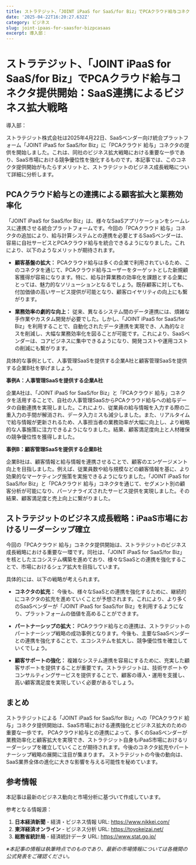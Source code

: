 ```yaml
---
title: ストラテジット、「JOINT iPaaS for SaaS/for Biz」でPCAクラウド給与コネクタ提供開始：SaaS連携によるビジネス拡大戦略
date: '2025-04-22T16:20:27.632Z'
category: ビジネス
slug: joint-ipaas-for-saasfor-bizpcasaas
excerpt: 導入部：
---
```


# ストラテジット、「JOINT iPaaS for SaaS/for Biz」でPCAクラウド給与コネクタ提供開始：SaaS連携によるビジネス拡大戦略

導入部：

ストラテジット株式会社は2025年4月22日、SaaSベンダー向け統合プラットフォーム「JOINT iPaaS for SaaS/for Biz」に「PCAクラウド 給与」コネクタの提供を開始しました。これは、同社のビジネス拡大戦略における重要な一歩であり、SaaS市場における競争優位性を強化するものです。本記事では、このコネクタ提供開始がもたらすメリットと、ストラテジットのビジネス成長戦略について詳細に分析します。


## PCAクラウド給与との連携による顧客拡大と業務効率化

「JOINT iPaaS for SaaS/for Biz」は、様々なSaaSアプリケーションをシームレスに連携させる統合プラットフォームです。今回の「PCAクラウド 給与」コネクタの追加により、給与計算システムとの連携を必要とするSaaSベンダーは、容易に自社サービスとPCAクラウド給与を統合できるようになりました。これにより、以下のようなメリットが期待されます。

* **顧客基盤の拡大：** PCAクラウド給与は多くの企業で利用されているため、このコネクタを通じて、PCAクラウド給与ユーザーをターゲットとした新規顧客獲得が容易になります。特に、給与計算業務の効率化を課題とする企業にとっては、魅力的なソリューションとなるでしょう。既存顧客に対しても、付加価値の高いサービス提供が可能となり、顧客ロイヤリティの向上にも繋がります。

* **業務効率の劇的な向上：**  従来、異なるシステム間のデータ連携には、煩雑な手作業やカスタム開発が必要でした。しかし、「JOINT iPaaS for SaaS/for Biz」を利用することで、自動化されたデータ連携を実現でき、人為的なミスを削減し、大幅な業務効率化を図ることが可能です。これにより、SaaSベンダーは、コアビジネスに集中できるようになり、開発コストや運用コストの削減にも繋がります。

具体的な事例として、人事管理SaaSを提供する企業A社と顧客管理SaaSを提供する企業B社を挙げましょう。

**事例A：人事管理SaaSを提供する企業A社**

企業A社は、「JOINT iPaaS for SaaS/for Biz」と「PCAクラウド 給与」コネクタを活用することで、自社の人事管理SaaSからPCAクラウド給与への給与データの自動連携を実現しました。これにより、従業員の給与情報を入力する際の二重入力の手間が解消され、データ入力ミスも減少しました。また、リアルタイムで給与情報が更新されるため、人事担当者の業務効率が大幅に向上し、より戦略的な人事施策に注力できるようになりました。結果、顧客満足度向上と人材確保の競争優位性を獲得しました。


**事例B：顧客管理SaaSを提供する企業B社**

企業B社は、顧客情報と給与情報を連携させることで、顧客のエンゲージメント向上を目指しました。例えば、従業員数や給与規模などの顧客情報を基に、より効果的なマーケティング施策を実施できるようになりました。「JOINT iPaaS for SaaS/for Biz」と「PCAクラウド 給与」コネクタを通じて、セグメント別の顧客分析が可能になり、パーソナライズされたサービス提供を実現しました。その結果、顧客満足度と売上向上に繋がりました。


## ストラテジットのビジネス成長戦略：iPaaS市場におけるリーダーシップ確立

今回の「PCAクラウド 給与」コネクタ提供開始は、ストラテジットのビジネス成長戦略における重要な一環です。同社は、「JOINT iPaaS for SaaS/for Biz」を核としたエコシステム構築を進めており、様々なSaaSとの連携を強化することで、市場におけるシェア拡大を目指しています。

具体的には、以下の戦略が考えられます。

* **コネクタの拡充：**  今後も、様々なSaaSとの連携を強化するために、継続的にコネクタの拡充を進めていくことが予想されます。これにより、より多くのSaaSベンダーが「JOINT iPaaS for SaaS/for Biz」を利用するようになり、プラットフォームの価値を高めることができます。

* **パートナーシップの拡大：**  PCAクラウド給与との連携は、ストラテジットのパートナーシップ戦略の成功事例となります。今後も、主要なSaaSベンダーとの連携を強化することで、エコシステムを拡大し、競争優位性を確立していくでしょう。

* **顧客サポートの強化：**  複雑なシステム連携を容易にするために、充実した顧客サポートを提供することが重要です。ストラテジットは、技術サポートやコンサルティングサービスを提供することで、顧客の導入・運用を支援し、高い顧客満足度を実現していく必要があるでしょう。


## まとめ

ストラテジットによる「JOINT iPaaS for SaaS/for Biz」への「PCAクラウド 給与」コネクタ提供開始は、SaaS市場における連携強化とビジネス拡大のための重要な一歩です。  PCAクラウド給与との連携によって、多くのSaaSベンダーが業務効率化と顧客拡大を実現でき、ストラテジット自身もiPaaS市場におけるリーダーシップを確立していくことが期待されます。今後のコネクタ拡充やパートナーシップ戦略の展開に注目が集まります。  ストラテジットの今後の動向は、SaaS業界全体の進化に大きな影響を与える可能性を秘めています。


## 参考情報

本記事は最新のビジネス動向と市場分析に基づいて作成しています。

参考となる情報源：
1. **日本経済新聞** - 経済・ビジネス情報
   URL: https://www.nikkei.com/
2. **東洋経済オンライン** - ビジネス分析
   URL: https://toyokeizai.net/
3. **総務省統計局** - 経済統計データ
   URL: https://www.stat.go.jp/

*※本記事の情報は執筆時点でのものであり、最新の市場情報については各機関の公式発表をご確認ください。*
